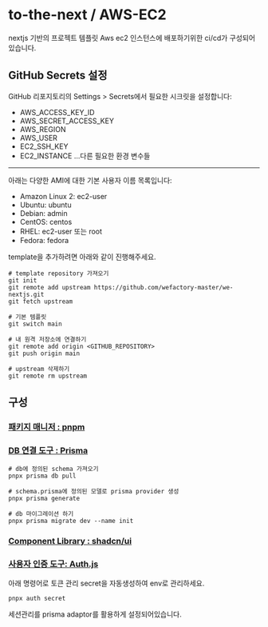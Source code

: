 # to-the-next / AWS-EC2

nextjs 기반의 프로젝트 템플릿
Aws ec2 인스턴스에 배포하기위한 ci/cd가 구성되어있습니다.

## GitHub Secrets 설정

GitHub 리포지토리의 Settings > Secrets에서 필요한 시크릿을 설정합니다:

- AWS_ACCESS_KEY_ID
- AWS_SECRET_ACCESS_KEY
- AWS_REGION
- AWS_USER
- EC2_SSH_KEY
- EC2_INSTANCE
  ...다른 필요한 환경 변수들

---

아래는 다양한 AMI에 대한 기본 사용자 이름 목록입니다:

- Amazon Linux 2: ec2-user
- Ubuntu: ubuntu
- Debian: admin
- CentOS: centos
- RHEL: ec2-user 또는 root
- Fedora: fedora

template을 추가하려면 아래와 같이 진행해주세요.

```
# template repository 가져오기
git init
git remote add upstream https://github.com/wefactory-master/we-nextjs.git
git fetch upstream

# 기본 템플릿
git switch main

# 내 원격 저장소에 연결하기
git remote add origin <GITHUB_REPOSITORY>
git push origin main

# upstream 삭제하기
git remote rm upstream
```

## 구성

### [패키지 매니저 : pnpm](https://pnpm.io/ko/)

### [DB 연결 도구 : Prisma](https://www.prisma.io/)

```
# db에 정의된 schema 가져오기
pnpx prisma db pull

# schema.prisma에 정의된 모델로 prisma provider 생성
pnpx prisma generate

# db 마이그레이션 하기
pnpx prisma migrate dev --name init
```

### [Component Library : shadcn/ui](https://ui.shadcn.com/)

### [사용자 인증 도구: Auth.js](https://authjs.dev/)

아래 명령어로 토큰 관리 secret을 자동생성하여 env로 관리하세요.

```
pnpx auth secret
```

세션관리를 prisma adaptor를 활용하게 설정되어있습니다.
